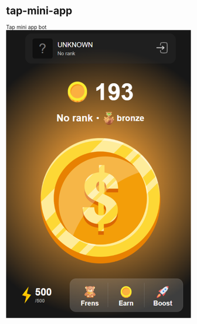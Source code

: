 # tap-mini-app
Tap mini app bot
<img src="https://github.com/lehoang11/tap-mini-app/blob/9fb15055041e99bd900a409baea1ecee5450ffac/mini-app-bot.png" alt="Mini App Telegram Clicker - Copy Tapswap, Blum, Hamster" data-canonical-src="https://i.imgur.com/ozcJaWV.jpg" style="max-width: 100%;">
